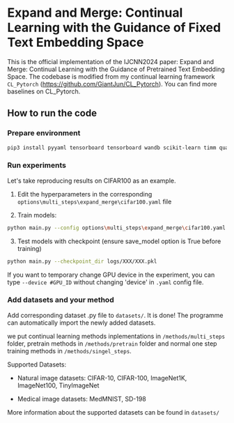 # Expand and Merge: Continual Learning with the Guidance of Fixed Text Embedding Space

This is the official implementation of the IJCNN2024 paper: Expand and Merge: Continual Learning with the Guidance of Pretrained Text Embedding Space. The codebase is modified from my continual learning framework `CL_Pytorch` (https://github.com/GiantJun/CL_Pytorch). You can find more baselines on CL_Pytorch.

## How to run the code

### Prepare environment

```bash
pip3 install pyyaml tensorboard tensorboard wandb scikit-learn timm quadprog tensorboardX
```

### Run experiments
Let's take reproducing results on CIFAR100 as an example.

1. Edit the hyperparameters in the corresponding `options\multi_steps\expand_merge\cifar100.yaml` file

2. Train models:

```bash
python main.py --config options\multi_steps\expand_merge\cifar100.yaml
```

3. Test models with checkpoint (ensure save_model option is True before training)

```bash
python main.py --checkpoint_dir logs/XXX/XXX.pkl
```

If you want to temporary change GPU device in the experiment, you can type `--device #GPU_ID` without changing 'device' in `.yaml` config file.

### Add datasets and your method

Add corresponding dataset .py file to `datasets/`. It is done! The programme can automatically import the newly added datasets.

we put continual learning methods inplementations in `/methods/multi_steps` folder, pretrain methods in `/methods/pretrain` folder and normal one step training methods in `/methods/singel_steps`.

Supported Datasets:

- Natural image datasets: CIFAR-10, CIFAR-100, ImageNet1K, ImageNet100, TinyImageNet

- Medical image datasets: MedMNIST, SD-198

More information about the supported datasets can be found in `datasets/`
